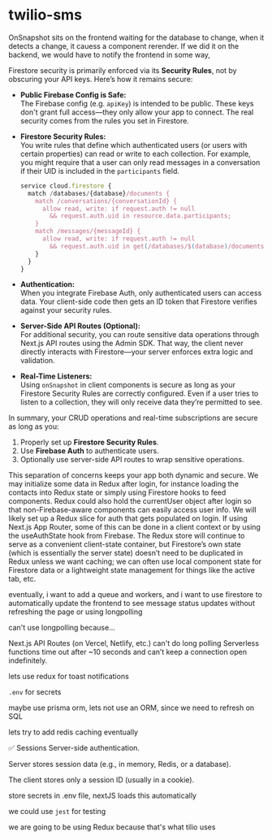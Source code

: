 # twilio-sms

OnSnapshot sits on the frontend waiting for the database to change, when it detects a change, it cauess a component rerender. If we did it on the backend, we would have to notify the frontend in some way, 

Firestore security is primarily enforced via its **Security Rules**, not by obscuring your API keys. Here’s how it remains secure:

- **Public Firebase Config is Safe:**  
  The Firebase config (e.g. `apiKey`) is intended to be public. These keys don't grant full access—they only allow your app to connect. The real security comes from the rules you set in Firestore.

- **Firestore Security Rules:**  
  You write rules that define which authenticated users (or users with certain properties) can read or write to each collection. For example, you might require that a user can only read messages in a conversation if their UID is included in the `participants` field.

  ```js
  service cloud.firestore {
    match /databases/{database}/documents {
      match /conversations/{conversationId} {
        allow read, write: if request.auth != null
          && request.auth.uid in resource.data.participants;
      }
      match /messages/{messageId} {
        allow read, write: if request.auth != null
          && request.auth.uid in get(/databases/$(database)/documents/conversations/$(request.resource.data.conversationId)).data.participants;
      }
    }
  }
  ```

- **Authentication:**  
  When you integrate Firebase Auth, only authenticated users can access data. Your client-side code then gets an ID token that Firestore verifies against your security rules.

- **Server-Side API Routes (Optional):**  
  For additional security, you can route sensitive data operations through Next.js API routes using the Admin SDK. That way, the client never directly interacts with Firestore—your server enforces extra logic and validation.

- **Real-Time Listeners:**  
  Using `onSnapshot` in client components is secure as long as your Firestore Security Rules are correctly configured. Even if a user tries to listen to a collection, they will only receive data they’re permitted to see.

In summary, your CRUD operations and real-time subscriptions are secure as long as you:
1. Properly set up **Firestore Security Rules**.
2. Use **Firebase Auth** to authenticate users.
3. Optionally use server-side API routes to wrap sensitive operations.

This separation of concerns keeps your app both dynamic and secure.
We may initialize some data in Redux after login, for instance loading the contacts into Redux state or simply using Firestore hooks to feed components. Redux could also hold the currentUser object after login so that non-Firebase-aware components can easily access user info. We will likely set up a Redux slice for auth that gets populated on login. If using Next.js App Router, some of this can be done in a client context or by using the useAuthState hook from Firebase. The Redux store will continue to serve as a convenient client-state container, but Firestore’s own state (which is essentially the server state) doesn’t need to be duplicated in Redux unless we want caching; we can often use local component state for Firestore data or a lightweight state management for things like the active tab, etc.


eventually, i want to add a queue and workers, and i want to use firestore to automatically update the frontend to see message status updates without refreshing the page or using longpolling

can't use longpolling because...

Next.js API Routes (on Vercel, Netlify, etc.) can't do long polling
Serverless functions time out after ~10 seconds and can’t keep a connection open indefinitely.

lets use redux for toast notifications

`.env` for secrets

maybe use prisma orm, lets not use an ORM, since we need to refresh on SQL


lets try to add redis caching eventually

✅ Sessions
Server-side authentication.

Server stores session data (e.g., in memory, Redis, or a database).

The client stores only a session ID (usually in a cookie).


store secrets in .env file, nextJS loads this automatically


we could use `jest` for testing


we are going to be using Redux because that's what tilio uses

